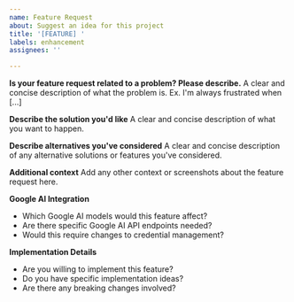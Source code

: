 ```yaml
---
name: Feature Request
about: Suggest an idea for this project
title: '[FEATURE] '
labels: enhancement
assignees: ''

---
```


**Is your feature request related to a problem? Please describe.**
A clear and concise description of what the problem is. Ex. I'm always frustrated when [...]

**Describe the solution you'd like**
A clear and concise description of what you want to happen.

**Describe alternatives you've considered**
A clear and concise description of any alternative solutions or features you've considered.

**Additional context**
Add any other context or screenshots about the feature request here.

**Google AI Integration**
- Which Google AI models would this feature affect?
- Are there specific Google AI API endpoints needed?
- Would this require changes to credential management?

**Implementation Details**
- Are you willing to implement this feature?
- Do you have specific implementation ideas?
- Are there any breaking changes involved?
